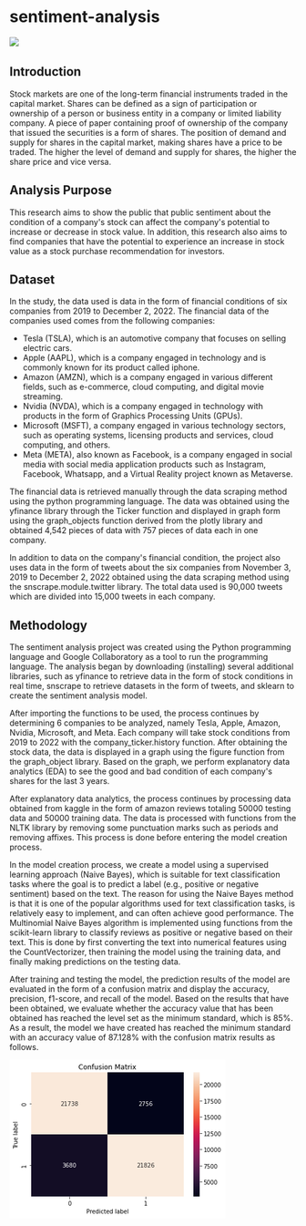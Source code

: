 # sentiment-analysis

<img src="https://cdn.analyticsvidhya.com/wp-content/uploads/2019/08/performing-twitter-sentiment-analysis1.jpg" />

## Introduction
Stock markets are one of the long-term financial instruments traded in the capital market. Shares can be defined as a sign of participation or ownership of a person or business entity in a company or limited liability company. A piece of paper containing proof of ownership of the company that issued the securities is a form of shares. The position of demand and supply for shares in the capital market, making shares have a price to be traded. The higher the level of demand and supply for shares, the higher the share price and vice versa.

## Analysis Purpose
This research aims to show the public that public sentiment about the condition of a company's stock can affect the company's potential to increase or decrease in stock value. In addition, this research also aims to find companies that have the potential to experience an increase in stock value as a stock purchase recommendation for investors.

## Dataset
In the study, the data used is data in the form of financial conditions of six companies from 2019 to December 2, 2022. The financial data of the companies used comes from the following companies:
- Tesla (TSLA), which is an automotive company that focuses on selling electric cars.
- Apple (AAPL), which is a company engaged in technology and is commonly known for its product called iphone.
- Amazon (AMZN), which is a company engaged in various different fields, such as e-commerce, cloud computing, and digital movie streaming.
- Nvidia (NVDA), which is a company engaged in technology with products in the form of Graphics Processing Units (GPUs).
- Microsoft (MSFT), a company engaged in various technology sectors, such as operating systems, licensing products and services, cloud computing, and others.
- Meta (META), also known as Facebook, is a company engaged in social media with social media application products such as Instagram, Facebook, Whatsapp, and a Virtual Reality project known as Metaverse.

The financial data is retrieved manually through the data scraping method using the python programming language. The data was obtained using the yfinance library through the Ticker function and displayed in graph form using the graph_objects function derived from the plotly library and obtained 4,542 pieces of data with 757 pieces of data each in one company.

In addition to data on the company's financial condition, the project also uses data in the form of tweets about the six companies from November 3, 2019 to December 2, 2022 obtained using the data scraping method using the snscrape.module.twitter library. The total data used is 90,000 tweets which are divided into 15,000 tweets in each company.

## Methodology
The sentiment analysis project was created using the Python programming language and Google Collaboratory as a tool to run the programming language. The analysis began by downloading (installing) several additional libraries, such as yfinance to retrieve data in the form of stock conditions in real time, snscrape to retrieve datasets in the form of tweets, and sklearn to create the sentiment analysis model. 

After importing the functions to be used, the process continues by determining 6 companies to be analyzed, namely Tesla, Apple, Amazon, Nvidia, Microsoft, and Meta. Each company will take stock conditions from 2019 to 2022 with the company_ticker.history function. After obtaining the stock data, the data is displayed in a graph using the figure function from the graph_object library. Based on the graph, we perform explanatory data analytics (EDA) to see the good and bad condition of each company's shares for the last 3 years. 

After explanatory data analytics, the process continues by processing data obtained from kaggle in the form of amazon reviews totaling 50000 testing data and 50000 training data. The data is processed with functions from the NLTK library by removing some punctuation marks such as periods and removing affixes. This process is done before entering the model creation process.

In the model creation process, we create a model using a supervised learning approach (Naive Bayes), which is suitable for text classification tasks where the goal is to predict a label (e.g., positive or negative sentiment) based on the text. The reason for using the Naive Bayes method is that it is one of the popular algorithms used for text classification tasks, is relatively easy to implement, and can often achieve good performance. The Multinomial Naive Bayes algorithm is implemented using functions from the scikit-learn library to classify reviews as positive or negative based on their text. This is done by first converting the text into numerical features using the CountVectorizer, then training the model using the training data, and finally making predictions on the testing data.

After training and testing the model, the prediction results of the model are evaluated in the form of a confusion matrix and display the accuracy, precision, f1-score, and recall of the model.
	Based on the results that have been obtained, we evaluate whether the accuracy value that has been obtained has reached the level set as the minimum standard, which is 85%. As a result, the model we have created has reached the minimum standard with an accuracy value of 87.128% with the confusion matrix results as follows.

 <img src="matrix.png" />
